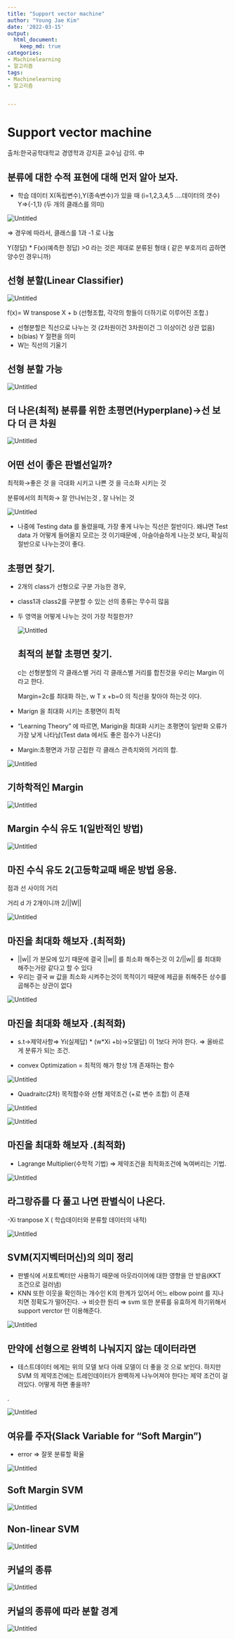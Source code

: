 ```yaml
---
title: "Support vector machine"
author: "Young Jae Kim"
date: '2022-03-15'
output:
  html_document:
    keep_md: true
categories:
- Machinelearning
- 알고리즘
tags:
- Machinelearning
- 알고리즘


---
```



# Support vector machine

출처:한국공학대학교 경영학과 강지훈 교수님 강의. 中

## 분류에 대한 수적 표현에 대해 먼저 알아 보자.

- 학습 데이터 X(독립변수),Y(종속변수)가 있을 때 (i=1,2,3,4,5 ....데이터의 갯수)    Y⇒{-1,1} (두 개의 클래스를 의미)

![Untitled](/images/support/Untitled.png)

⇒ 경우에 따라서, 클래스를 1과 -1 로 나눔

Y(정답) * F(x)(예측한 정답) >0 라는 것은 제대로 분류된 형태 ( 같은 부호끼리 곱하면 양수인 경우니까)

## 선형 분할(Linear Classifier)

![Untitled](/images/support/Untitled%201.png)

f(x)=  W transpose X  + b  (선형조합, 각각의 항들이 더하기로 이루어진 조합.)

- 선형분할은 직선으로 나누는 것 (2차원이건 3차원이건 그 이상이건 상관 없음)
- b(bias) Y 절편을 의미
- W는 직선의 기울기

## 선형 분할 가능

![Untitled](/images/support/Untitled%202.png)

## 더 나은(최적) 분류를 위한 초평면(Hyperplane)→선 보다 더 큰 차원

![Untitled](/images/support/Untitled%203.png)

 

## 어떤 선이 좋은 판별선일까?

최적화→좋은 것 을 극대화 시키고 나쁜 것 을 극소화 시키는 것

 분류에서의 최적화→ 잘 안나뉘는것 , 잘 나뉘는 것 

![Untitled](/images/support/Untitled%204.png)

- 나중에 Testing data 를 돌렸을때,  가장 좋게 나누는 직선은 절반이다. 왜냐면 Test data 가 어떻게 들어올지 모르는 것 이기때문에 , 아슬아슬하게 나눈것 보다, 확실히 절반으로 나누는것이 좋다.

## 초평면 찾기.

- 2개의 class가 선형으로 구분 가능한 경우,
- class1과 class2를 구분할 수 있는 선의 종류는 무수히 많음
- 두 영역을 어떻게 나누는 것이 가장 적절한가?
    
    ![Untitled](/images/support/Untitled%205.png)
    
    ## 최적의 분할 초평면 찾기.
    
    c는 선형분할의 각 클래스별 거리 각 클래스별 거리를 합친것을 우리는 Margin 이라고 한다.  
    
    Margin=2c를 최대화 하는, w T x +b=0 의 직선을 찾아야 하는것 이다.
    
- Marign 을 최대화 시키는 초평면이 최적
- “Learning Theory” 에 따르면, Marigin을 최대화 시키는 초평면이 일반화 오류가 가장 낮게 나타남(Test data 에서도 좋은 점수가 나온다)
- Margin:초평면과 가장 근접한 각 클래스 관측치와의 거리의 합.

![Untitled](/images/support/Untitled%206.png)

 

## 기하학적인 Margin

![Untitled](/images/support/Untitled%207.png)

## Margin 수식 유도 1(일반적인 방법)

![Untitled](/images/support/Untitled%208.png)

## 마진 수식 유도 2(고등학교때 배운 방법 응용.

점과 선 사이의 거리

거리 d 가 2개이니까 2/||W||

![Untitled](/images/support/Untitled%209.png)

## 마진을 최대화 해보자 .(최적화)

- ||w|| 가 분모에 있기 때문에 결국 ||w|| 를 최소화 해주는것 이 2/||w|| 를 최대화 해주는거랑 같다고 할 수 있다
- 우리는 결국 w 값을 최소화 시켜주는것이 목적이기 때문에 제곱을 취해주든 상수를 곱해주는 상관이 없다

![Untitled](/images/support/Untitled%2010.png)

## 마진을 최대화 해보자 .(최적화)

- s.t→제약사항⇒ Yi(실제답) * (w*Xi +b)→모델답)  이 1보다 커야 한다. ⇒  올바르게 분류가 되는 조건.

- convex Optimization = 최적의 해가 항상 1개 존재하는 함수

![Untitled](/images/support/Untitled%2011.png)

- Quadraitc(2차) 목적함수와 선형 제약조건  (+로 변수 조합) 이 존재

![Untitled](/images/support/Untitled%2012.png)

![Untitled](/images/support/Untitled%2013.png)

## 마진을 최대화 해보자 .(최적화)

- Lagrange Multiplier(수학적 기법) ⇒ 제약조건을 최적화조건에 녹여버리는 기법.

![Untitled](/images/support/Untitled%2014.png)

## 라그랑쥬를 다 풀고 나면 판별식이 나온다.

-Xi tranpose X ( 학습데이터와 분류할 데이터의 내적)

![Untitled](/images/support/Untitled%2015.png)

## SVM(지지벡터머신)의 의미 정리

- 판별식에 서포트벡터만 사용하기 때문에 아웃라이어에 대한 영향을 안 받음(KKT 조건으로 걸러냄)
- KNN 또한 이웃을 확인하는 개수인 K의 한계가 있어서 어느 elbow point 를 지나치면 정확도가 떨어진다. → 비슷한 원리 ⇒ svm 또한 분류를 유효하게 하기위해서 support verctor 만 이용해준다.

![Untitled](/images/support/Untitled%2016.png)

## 만약에 선형으로 완벽히 나눠지지 않는 데이터라면

- 테스트데이터 에게는 위의 모델 보다 아래 모델이 더 좋을 것 으로 보인다. 하지만 SVM 의 제약조건에는 트레인데이터가 완벽하게 나누어져야 한다는 제약 조건이 걸려있다. 어떻게 하면 좋을까?

.

![Untitled](/images/support/Untitled%2017.png)

## 여유를 주자(Slack Variable for “Soft Margin”)

- error ⇒ 잘못 분류할 확율

![Untitled](/images/support/Untitled%2018.png)

## Soft Margin SVM

![Untitled](/images/support/Untitled%2019.png)

## Non-linear SVM

![Untitled](/images/support/Untitled%2020.png)

## 커널의 종류

![Untitled](/images/support/Untitled%2021.png)

## 커널의 종류에 따라 분할 경계

![Untitled](/images/support/Untitled%2022.png)